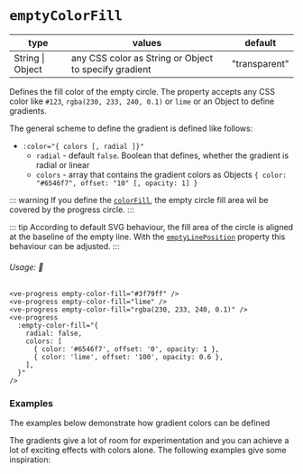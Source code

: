 # `emptyColorFill`

<Badge class="mt-2" type="success" text="Animated" />

| type             | values                                                | default   |
| ---------------- | ----------------------------------------------------- | --------- |
| String \| Object | any CSS color as String or Object to specify gradient | "transparent" |

Defines the fill color of the empty circle. The property accepts any CSS color like `#123`, `rgba(230, 233, 240, 0.1)`
or `lime` or an Object to define gradients.

The general scheme to define the gradient is defined like follows:

- `:color="{ colors [, radial ]}"`
  - `radial` - default `false`. Boolean that defines, whether the gradient is radial or linear
  - `colors` - array that contains the gradient colors as Objects `{ color: "#6546f7", offset: "10" [, opacity: 1] }`

::: warning
If you define the [`colorFill`](colorFill.md), the empty circle fill area wil be covered by the progress circle.
:::

::: tip
According to default SVG behaviour, the fill area of the circle is aligned at the baseline of the empty line. With the
[`emptyLinePosition`](emptyLinePosition.md) property this behaviour can be adjusted.
:::

###### Usage: 📜

```vue
<ve-progress empty-color-fill="#3f79ff" />
<ve-progress empty-color-fill="lime" />
<ve-progress empty-color-fill="rgba(230, 233, 240, 0.1)" />
<ve-progress
  :empty-color-fill="{
    radial: false,
    colors: [
      { color: '#6546f7', offset: '0', opacity: 1 },
      { color: 'lime', offset: '100', opacity: 0.6 },
    ],
  }"
/>
```

### Examples

<example-container class="mb-16">
<template #default="{ progress, loading, slider, noData, determinate }">
<v-e-p class="mr-2" :size="160" :progress="progress" :loading="loading" :no-data="noData" :determinate="determinate" empty-color-fill="DimGray"/>
<v-e-p class="mr-2" :size="160" :progress="progress" :loading="loading" :no-data="noData" :determinate="determinate" color-fill="blue" empty-color-fill="#1ABC9C" line-mode="in 10"/>
<v-e-p class="mr-2" :size="160" :progress="progress" :loading="loading" :no-data="noData" :determinate="determinate" empty-color-fill="rgba(255, 87, 51, 0.7)"/>
<empty-color-fill-random :progress="progress" :loading="loading" :no-data="noData" :determinate="determinate"/>
</template>
<template #code="{ progress }">
<CodeGroup>
<CodeGroupItem >

```vue:no-v-pre
<template>
  <ve-progress :progress="{{ progress }}" empty-color-fill="DimGray"/>
  <ve-progress :progress="{{ progress }}" color-fill="blue" line-mode="in 10" empty-color-fill="#1ABC9C"/>
  <ve-progress :progress="{{ progress }}" empty-color-fill="rgba(255, 87, 51, 0.7)"/>
</template>
```

</CodeGroupItem>
</CodeGroup>
</template>
</example-container>

The examples below demonstrate how gradient colors can be defined

<empty-color-fill-gradient class="mb-16">
<template #code="{ progress }">
<CodeGroup>
<CodeGroupItem >

```vue:no-v-pre
<template>
  <ve-progress :progress="{{ progress }}" :empty-color-fill="gradient1"/>
  <ve-progress :progress="{{ progress }}" :empty-color-fill="gradient2"/>
  <ve-progress :progress="{{ progress }}" :empty-color-fill="gradient3"/>
</template>
<script>
  export default {
    data: () => ({
      gradient1: {
        colors: [
          {
            color: "#3498DB",
            offset: "0",
            opacity: 0.5
          },
          {
            color: "rgb(72, 201, 176)",
            offset: "25"
          },
          {
            color: "hsl(48, 89%, 60%, 0.2)",
            offset: "50"
          },
          {
            color: "Crimson",
            offset: "75"
          },
          {
            color: "#8A2BE2\t",
            offset: "100"
          }
        ]
      },
      gradient2: {
        radial: true,
        colors: [
          {
            color: "#3498DB",
            offset: "0",
            opacity: 0.5
          },
          {
            color: "rgb(72, 201, 176)",
            offset: "25"
          },
          {
            color: "hsl(48, 89%, 60%, 0.2)",
            offset: "50"
          },
          {
            color: "Crimson",
            offset: "75"
          },
          {
            color: "#8A2BE2",
            offset: "100"
          }
        ]
      },
    }),
}
</script>
```

</CodeGroupItem>
</CodeGroup>
</template>
</empty-color-fill-gradient>

The gradients give a lot of room for experimentation and you can achieve a lot of exciting effects with colors alone.
The following examples give some inspiration:

<empty-color-fill-gradient-crazy>
<template #code="{ progress }">
<CodeGroup>
<CodeGroupItem >

```vue:no-v-pre
<template>
  <ve-progress :progress="{{ progress }}" :empty-color-fill="gradient1"/>
  <ve-progress 
    :progress="{{ progress }}" 
    :empty-color-fill="gradient2" 
    color="#7579ff"
    empty-color="transparent"
    :thickness="5"
    :empty-thickness="3"
    lineMode="out 5"/>
  <ve-progress 
    :progress="{{ progress }}" 
    :empty-color-fill="gradient3" 
    thickness="2"
    empty-color="transparent"/>
  <ve-progress 
    :progress="{{ progress }}" 
    :empty-color-fill="gradient4" 
    line="butt"
    empty-color="#324c7e"
    :thickness="46"
    :emptyThickness="8"
    :size="180"
    dash="strict 60 0.8"
    lineMode="in"/>
  <ve-progress :progress="{{ progress }}" :empty-color-fill="gradient5" :empty-thickness="2"/>
  <ve-progress 
    :progress="{{ progress }}" 
    :empty-color-fill="gradient4" 
    :thickness="2"
    :empty-thickness="1"
    color="#7579ff"
    empty-color="#324c7e"
    dash="strict 60 0.8"
    lineMode="in-over"/>
</template>
<script>
  export default {
    data: () => ({
      gradient1: {
        radial: true,
        colors: [
          {
            color: "#3260FC",
            offset: "50",
            opacity: "0.15",
          },
          {
            color: "#3260FC",
            offset: "70",
            opacity: "0.15",
          },
          {
            color: "#3260FC",
            offset: "70",
            opacity: "0.1",
          },
          {
            color: "#3260FC",
            offset: "90",
            opacity: "1",
          },
          {
            color: "#3260FC",
            offset: "60",
            opacity: "1",
          },
          {
            color: "#3260FC",
            offset: "0",
            opacity: "0",
          },
        ],
      },
      gradient2: {
        radial: true,
        colors: [
          {
            color: "#754fc1",
            offset: "0",
            opacity: "0.3",
          },
          {
            color: "#366bfc",
            offset: "100",
            opacity: "0.3",
          },
        ],
      },
      gradient3: {
        radial: true,
        colors: [
          {
            color: "#3260FC",
            offset: "49",
            opacity: 1,
          },
          {
            color: "black",
            offset: "50",
            opacity: 0,
          },
          {
            color: "black",
            offset: "90",
            opacity: 0,
          },
          {
            color: "#3260FC",
            offset: "95",
            opacity: 1,
          },
          {
            color: "#3260FC",
            offset: "100",
            opacity: 0.2,
          },
        ],
      },
      gradient5: {
        radial: true,
        colors: [
          {
            color: "#3260FC",
            offset: "89",
            opacity: 0,
          },
          {
            color: "#3260FC",
            offset: "91",
            opacity: 1,
          },
          {
            color: "#3260FC",
            offset: "93",
            opacity: 0,
          },
          {
            color: "#3260FC",
            offset: "95",
            opacity: 1,
          },
          {
            color: "#3260FC",
            offset: "97",
            opacity: 0,
          },
          {
            color: "#3260FC",
            offset: "99",
            opacity: 1,
          },
          {
            color: "#3260FC",
            offset: "100",
            opacity: 0,
          },
        ],
      },
      gradient4: {
        radial: true,
        colors: [
          {
            color: "#3260FC",
            offset: "50",
            opacity: "0.2",
          },
          {
            color: "#3260FC",
            offset: "50",
            opacity: "0.15",
          },
          {
            color: "#3260FC",
            offset: "70",
            opacity: "0.15",
          },
          {
            color: "#3260FC",
            offset: "70",
            opacity: "0.1",
          },
          {
            color: "#3260FC",
            offset: "90",
            opacity: "0.1",
          },
          {
            color: "transparent",
            offset: "90",
            opacity: "0.1",
          },
          {
            color: "transparent",
            offset: "95",
            opacity: "0.1",
          },
          {
            color: "transparent",
            offset: "95",
            opacity: "0.1",
          },
        ],
      },
      colorGradient:  {
        radial: true,
        colors: [
          {
            color: "#3260FC",
            offset: "50",
            opacity: "0.0",
          },
          {
            color: "#3260FC",
            offset: "70",
            opacity: "0.0",
          },
          {
            color: "#3260FC",
            offset: "70",
            opacity: "0.1",
          },
          {
            color: "#3260FC",
            offset: "90",
            opacity: "1",
          },
          {
            color: "#3260FC",
            offset: "60",
            opacity: "1",
          },
          {
            color: "#3260FC",
            offset: "0",
            opacity: "0",
          },
        ],
      },  
    }),
}
</script>
```

</CodeGroupItem>
</CodeGroup>
</template>
</empty-color-fill-gradient-crazy>

